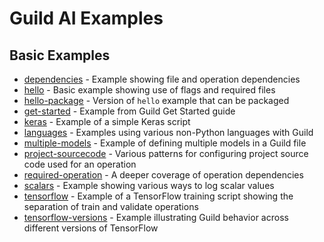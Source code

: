 # Guild AI Examples

## Basic Examples

- [dependencies](dependencies/README.md) - Example showing file and
  operation dependencies
- [hello](hello/README.md) - Basic example showing use of flags and
  required files
- [hello-package](hello-package/README.md) - Version of `hello`
  example that can be packaged
- [get-started](get-started/README.md) - Example from Guild Get
  Started guide
- [keras](keras/README.md) - Example of a simple Keras script
- [languages](languages/README.md) - Examples using various non-Python
  languages with Guild
- [multiple-models](multiple-models/README.md) - Example of defining
  multiple models in a Guild file
- [project-sourcecode](project-sourcecode/README.md) - Various
  patterns for configuring project source code used for an operation
- [required-operation](required-operation/README.md) - A deeper
  coverage of operation dependencies
- [scalars](scalars/README.md) - Example showing various ways
  to log scalar values
- [tensorflow](tensorflow/README.md) - Example of a TensorFlow
  training script showing the separation of train and validate
  operations
- [tensorflow-versions](tensorflow-versions/README.md) - Example
  illustrating Guild behavior across different versions of TensorFlow
